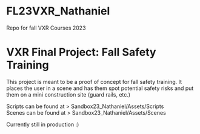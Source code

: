 # FL23VXR_Nathaniel
 Repo for fall VXR Courses 2023

# VXR Final Project: Fall Safety Training
This project is meant to be a proof of concept for fall safety training. It places the user in a scene and has them spot potential safety risks and put them on a mini construction site (guard rails, etc.)

Scripts can be found at > Sandbox23_Nathaniel/Assets/Scripts
<br>Scenes can be found at > Sandbox23_Nathaniel/Assets/Scenes

Currently still in production :)
